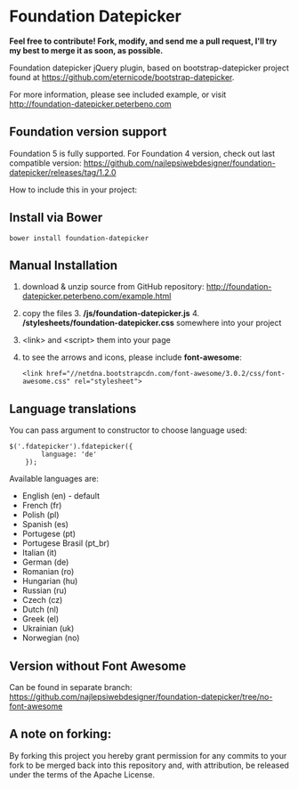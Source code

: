 Foundation Datepicker
=====================

**Feel free to contribute! Fork, modify, and send me a pull request, I'll try my best to merge it as soon, as possible.**

Foundation datepicker jQuery plugin, based on bootstrap-datepicker project found at https://github.com/eternicode/bootstrap-datepicker.

For more information, please see included example, or visit http://foundation-datepicker.peterbeno.com

Foundation version support
-------------------
Foundation 5 is fully supported. For Foundation 4 version, check out last compatible version:
https://github.com/najlepsiwebdesigner/foundation-datepicker/releases/tag/1.2.0


How to include this in your project:

Install via Bower
-------------------
`bower install foundation-datepicker`

Manual Installation
-------------------

1. download & unzip source from GitHub repository:
http://foundation-datepicker.peterbeno.com/example.html

2. copy the files
    3. **/js/foundation-datepicker.js**
    4. **/stylesheets/foundation-datepicker.css**
       somewhere into your project 

3. &lt;link&gt; and &lt;script&gt; them into your page 

4. to see the arrows and icons, please include **font-awesome**:

    `<link href="//netdna.bootstrapcdn.com/font-awesome/3.0.2/css/font-awesome.css" rel="stylesheet">`
	
Language translations
-------------------
You can pass argument to constructor to choose language used:
```
$('.fdatepicker').fdatepicker({
        language: 'de'
    });
```

Available languages are:

- English (en) - default
- French (fr) 
- Polish (pl)
- Spanish (es)
- Portugese (pt)
- Portugese Brasil (pt_br)
- Italian (it)
- German (de)
- Romanian (ro)
- Hungarian (hu)
- Russian (ru)
- Czech (cz)
- Dutch (nl)
- Greek (el)
- Ukrainian (uk)
- Norwegian (no)
	
Version without Font Awesome
-------------------
Can be found in separate branch:
https://github.com/najlepsiwebdesigner/foundation-datepicker/tree/no-font-awesome


A note on forking:
-------------------
By forking this project you hereby grant permission for any commits to your fork to be merged back into this repository and, with attribution, be released under the terms of the Apache License.
